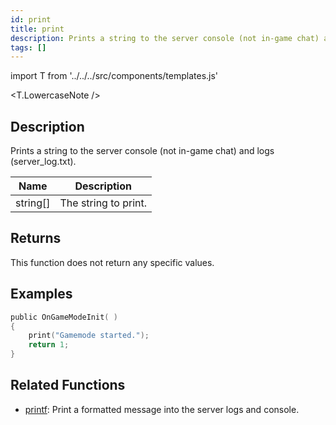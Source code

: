 ```yaml
---
id: print
title: print
description: Prints a string to the server console (not in-game chat) and logs (server_log.
tags: []
---
```


import T from '../../../src/components/templates.js'

<T.LowercaseNote />

## Description

Prints a string to the server console (not in-game chat) and logs (server_log.txt).

| Name     | Description          |
| -------- | -------------------- |
| string[] | The string to print. |

## Returns

This function does not return any specific values.

## Examples

```c
public OnGameModeInit( )
{
    print("Gamemode started.");
    return 1;
}
```

## Related Functions

- [printf](printf.md): Print a formatted message into the server logs and console.
